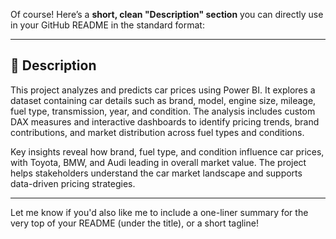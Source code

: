 Of course! Here’s a **short, clean "Description" section** you can directly use in your GitHub README in the standard format:

---

## 📄 Description

This project analyzes and predicts car prices using Power BI. It explores a dataset containing car details such as brand, model, engine size, mileage, fuel type, transmission, year, and condition. The analysis includes custom DAX measures and interactive dashboards to identify pricing trends, brand contributions, and market distribution across fuel types and conditions.

Key insights reveal how brand, fuel type, and condition influence car prices, with Toyota, BMW, and Audi leading in overall market value. The project helps stakeholders understand the car market landscape and supports data-driven pricing strategies.

---

Let me know if you'd also like me to include a one-liner summary for the very top of your README (under the title), or a short tagline!
